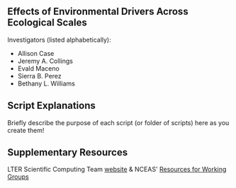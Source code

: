 ## Effects of Environmental Drivers Across Ecological Scales

Investigators (listed alphabetically):
- Allison Case
- Jeremy A. Collings
- Evald Maceno
- Sierra B. Perez
- Bethany L. Williams

## Script Explanations

Briefly describe the purpose of each script (or folder of scripts) here as you create them!


## Supplementary Resources

LTER Scientific Computing Team [website](https://lter.github.io/scicomp/) & NCEAS' [Resources for Working Groups](https://www.nceas.ucsb.edu/working-group-resources)
